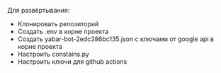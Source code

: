 Для развёртывания:
- Клонировать репозиторий
- Создать .env в корне проекта
- Создать yabar-bot-2edc386bc135.json с ключами от google api в корне проекта
- Настроить constains.py
- Настроить ключи для github actions